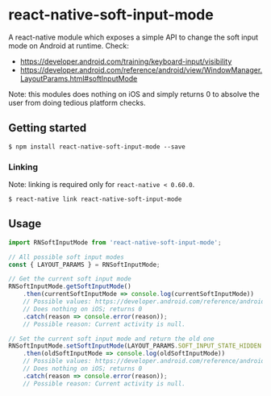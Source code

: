 # react-native-soft-input-mode

A react-native module which exposes a simple API to change the soft input mode on Android at runtime.
Check:
* https://developer.android.com/training/keyboard-input/visibility
* https://developer.android.com/reference/android/view/WindowManager.LayoutParams.html#softInputMode

Note: this modules does nothing on iOS and simply returns 0 to absolve the user from doing tedious platform checks.

## Getting started

`$ npm install react-native-soft-input-mode --save`

### Linking

Note: linking is required only for `react-native < 0.60.0`.

`$ react-native link react-native-soft-input-mode`

## Usage
```javascript
import RNSoftInputMode from 'react-native-soft-input-mode';

// All possible soft input modes
const { LAYOUT_PARAMS } = RNSoftInputMode;

// Get the current soft input mode
RNSoftInputMode.getSoftInputMode()
    .then(currentSoftInputMode => console.log(currentSoftInputMode))
    // Possible values: https://developer.android.com/reference/android/view/WindowManager.LayoutParams.html#softInputMode
    // Does nothing on iOS; returns 0
    .catch(reason => console.error(reason));
    // Possible reason: Current activity is null.

// Set the current soft input mode and return the old one
RNSoftInputMode.setSoftInputMode(LAYOUT_PARAMS.SOFT_INPUT_STATE_HIDDEN | LAYOUT_PARAMS.SOFT_INPUT_ADJUST_RESIZE)
    .then(oldSoftInputMode => console.log(oldSoftInputMode))
    // Possible values: https://developer.android.com/reference/android/view/WindowManager.LayoutParams.html#softInputMode
    // Does nothing on iOS; returns 0
    .catch(reason => console.error(reason));
    // Possible reason: Current activity is null.
```
